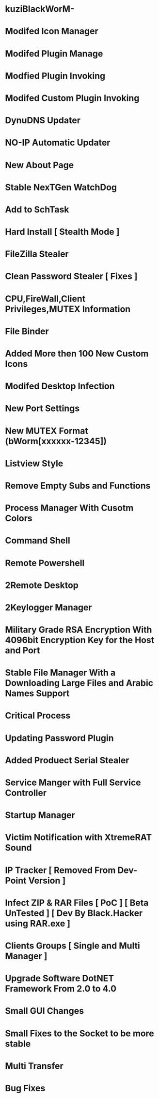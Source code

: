 # kuziBlackWorM-
 # Modifed Icon Manager
 # Modifed Plugin Manage
  #  Modfied Plugin Invoking
  # Modifed Custom Plugin Invoking
# DynuDNS Updater
  # NO-IP Automatic Updater
# New About Page
  # Stable NexTGen WatchDog
# Add to SchTask
  # Hard Install [ Stealth Mode ]
#  FileZilla Stealer
#  Clean Password Stealer [ Fixes ]
 # CPU,FireWall,Client Privileges,MUTEX Information
#  File Binder
#  Added More then 100 New Custom Icons
#  Modifed Desktop Infection
#  New Port Settings
#  New MUTEX Format (bWorm[xxxxxx-12345])
#  Listview Style
 # Remove Empty Subs and Functions
 # Process Manager With Cusotm Colors
 # Command Shell
 # Remote Powershell
 # 2Remote Desktop
 # 2Keylogger Manager
 # Military Grade RSA Encryption With 4096bit Encryption Key for the Host and Port
 # Stable File Manager With a Downloading Large Files and Arabic Names Support
 # Critical Process
#  Updating Password Plugin
 # Added Produect Serial Stealer
 # Service Manger with Full Service Controller
  # Startup Manager
 # Victim Notification with XtremeRAT Sound
 # IP Tracker [ Removed From Dev-Point Version ]
  # Infect ZIP & RAR Files [ PoC ] [ Beta UnTested ] [ Dev By Black.Hacker using RAR.exe ]
 # Clients Groups [ Single and Multi Manager ]
 # Upgrade Software DotNET Framework From 2.0 to 4.0
 # Small GUI Changes
 # Small Fixes to the Socket to be more stable
 #  Multi Transfer
 # Bug Fixes
